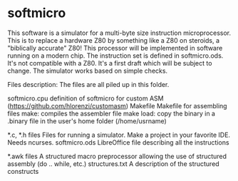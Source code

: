 # softmicro
This software is a simulator for a multi-byte size instruction microprocessor. This is to replace a hardware Z80 by something like a Z80 on steroids, a "biblically accurate" Z80!
This processor will be implemented in software running on a modern chip. The instruction set is defined in softmicro.ods. It's not compatible with a Z80. It's a first draft which will be subject to change. The simulator works based on simple checks.

Files description:
The files are all piled up in this folder.

softmicro.cpu       definition of softmicro for custom ASM (https://github.com/hlorenzi/customasm)
Makefile            Makefile for assembling files
                    make:  compiles the assembler file
                    make load: copy the binary in a .binary file in the user's home folder (/home/usrname)

*.c, *.h files      Files for running a simulator. Make a project in your favorite IDE.
                    Needs ncurses.
softmicro.ods       LibreOffice file describing all the instructions

*.awk files         A structured macro preprocessor allowing the use of structured assembly (do .. while, etc.)
structures.txt      A description of the structured constructs
